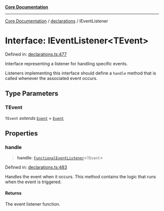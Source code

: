 [**Core Documentation**](../../README.md)

***

[Core Documentation](../../README.md) / [declarations](../README.md) / IEventListener

# Interface: IEventListener\<TEvent\>

Defined in: [declarations.ts:477](https://github.com/stonemjs/core/blob/65c9e07f9d264b07f6e4091fcc29046b5ca8ea45/src/declarations.ts#L477)

Interface representing a listener for handling specific events.

Listeners implementing this interface should define a `handle` method
that is called whenever the associated event occurs.

## Type Parameters

### TEvent

`TEvent` *extends* [`Event`](../../events/Event/classes/Event.md) = [`Event`](../../events/Event/classes/Event.md)

## Properties

### handle

> **handle**: [`FunctionalEventListener`](../type-aliases/FunctionalEventListener.md)\<`TEvent`\>

Defined in: [declarations.ts:483](https://github.com/stonemjs/core/blob/65c9e07f9d264b07f6e4091fcc29046b5ca8ea45/src/declarations.ts#L483)

Handles the event when it occurs. This method contains the logic that runs when the event is triggered.

#### Returns

The event listener function.
